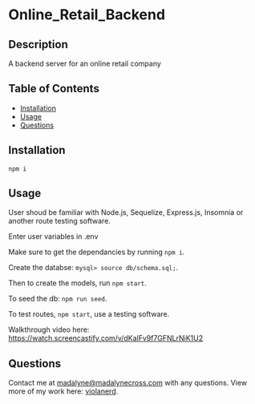   # Online_Retail_Backend

  ## Description 
  A backend server for an online retail company

  ## Table of Contents
  * [Installation](#installation)
  * [Usage](#usage)
  * [Questions](#questions)
  
  ## Installation
  ~~~
  npm i
  ~~~
  ## Usage
  
  User shoud be familiar with Node.js, Sequelize, Express.js, Insomnia or another route testing software.

  Enter user variables in .env

  Make sure to get the dependancies by running ```npm i```. 

  Create the databse: ```mysql> source db/schema.sql;```.

  Then to create the models, run ```npm start```.

  To seed the db: ```npm run seed```.

  To test routes, ```npm start```, use a testing software.
  
  Walkthrough video here: https://watch.screencastify.com/v/dKaIFv9f7GFNLrNiK1U2
  

  ## Questions

  Contact me at madalyne@madalynecross.com with any questions. View more of my work here: [violanerd](https://github.com/violanerd).